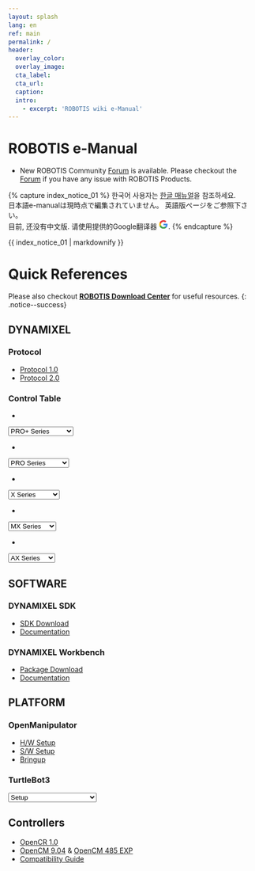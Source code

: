```yaml
---
layout: splash
lang: en
ref: main
permalink: /
header:
  overlay_color:
  overlay_image:
  cta_label:
  cta_url:
  caption:
  intro:
    - excerpt: 'ROBOTIS wiki e-Manual'
---
```


# ROBOTIS e-Manual

- New ROBOTIS Community [Forum] is available. Please checkout the [Forum] if you have any issue with ROBOTIS Products.

{% capture index_notice_01 %}
한국어 사용자는 [한글 매뉴얼](http://emanual.robotis.com/docs/kr/)을 참조하세요.  
日本語e-manualは現時点で編集されていません。 英語版ページをご参照下さい。  
目前, 还没有中文版. 请使用提供的Google翻译器 <img src="/assets/images/icon_google.png">.
{% endcapture %}
<div class="notice--success">{{ index_notice_01 | markdownify }}</div>

# Quick References

Please also checkout **[ROBOTIS Download Center]** for useful resources.
{: .notice--success}

## DYNAMIXEL

### Protocol
- [Protocol 1.0](/docs/en/dxl/protocol1/)
- [Protocol 2.0](/docs/en/dxl/protocol2/)

### Control Table

-
<select id="pro_plus_ctrl_table_select" onchange="window.location.href=this.value;">
    <option selected disabled hidden>PRO+ Series</option>
    <option value="/docs/en/dxl/pro_plus/h54p-200-s500-r/#control-table-of-eeprom-area">H54P-200-S500-R</option>
    <option value="/docs/en/dxl/pro_plus/h54p-100-s500-r/#control-table-of-eeprom-area">H54P-100-S500-R</option>
    <option value="/docs/en/dxl/pro_plus/h42p-020-s300-r/#control-table-of-eeprom-area">H42P-020-S300-R</option>
</select>

-
<select id="pro_ctrl_table_select" onchange="window.location.href=this.value;">
    <option selected disabled hidden>PRO Series</option>
    <option value="/docs/en/dxl/pro/h54-200-s500-r/#control-table-of-eeprom-area">H54-200-S500-R</option>
    <option value="/docs/en/dxl/pro/h54-100-s500-r/#control-table-of-eeprom-area">H54-100-S500-R</option>
    <option value="/docs/en/dxl/pro/h42-20-s300-r/#control-table-of-eeprom-area">H42-20-S300-R</option>
    <option value="/docs/en/dxl/pro/m54-60-s250-r/#control-table-of-eeprom-area">M54-60-S250-R</option>
    <option value="/docs/en/dxl/pro/m54-40-s250-r/#control-table-of-eeprom-area">M54-40-S250-R</option>
    <option value="/docs/en/dxl/pro/m42-10-s260-r/#control-table-of-eeprom-area">M42-10-S260-R</option>
    <option value="/docs/en/dxl/pro/l54-50-s500-r/#control-table-of-eeprom-area">L54-50-S500-R</option>
    <option value="/docs/en/dxl/pro/l54-50-s290-r/#control-table-of-eeprom-area">L54-50-S290-R</option>
    <option value="/docs/en/dxl/pro/l54-30-s500-r/#control-table-of-eeprom-area">L54-30-S500-R</option>
    <option value="/docs/en/dxl/pro/l54-30-s400-r/#control-table-of-eeprom-area">L54-30-S400-R</option>
    <option value="/docs/en/dxl/pro/l42-10-s300-r/#control-table-of-eeprom-area">L42-10-S300-R</option>
</select>

-
<select id="x_ctrl_table_select" onchange="window.location.href=this.value;">
    <option selected disabled hidden>X Series</option>
    <option value="http://emanual.robotis.com/docs/en/dxl/x/xl320/#control-table-of-eeprom-area">XL-320</option>
    <option value="/docs/en/dxl/x/xl430-w250/#control-table-of-eeprom-area">XL430-W250</option>
    <option value="/docs/en/dxl/x/xm430-w210/#control-table-of-eeprom-area">XM430-W210</option>
    <option value="/docs/en/dxl/x/xm430-w350/#control-table-of-eeprom-area">XM430-W350</option>
    <option value="/docs/en/dxl/x/xm540-w150/#control-table-of-eeprom-area">XM540-W150</option>
    <option value="/docs/en/dxl/x/xm540-w270/#control-table-of-eeprom-area">XM540-W270</option>
    <option value="/docs/en/dxl/x/xh430-w210/#control-table-of-eeprom-area">XH430-W210</option>
    <option value="/docs/en/dxl/x/xh430-w350/#control-table-of-eeprom-area">XH430-W350</option>
    <option value="/docs/en/dxl/x/xh430-v210/#control-table-of-eeprom-area">XH430-V210</option>
    <option value="/docs/en/dxl/x/xh430-v350/#control-table-of-eeprom-area">XH430-V350</option>
</select>

-
<select id="mx_ctrl_table_select" onchange="window.location.href=this.value;">
    <option selected disabled hidden>MX Series</option>
    <option value="/docs/en/dxl/mx/mx-12w/#control-table-of-eeprom-area">MX-12W</option>
    <option value="/docs/en/dxl/mx/mx-28/#control-table-of-eeprom-area">MX-28</option>
    <option value="/docs/en/dxl/mx/mx-64/#control-table-of-eeprom-area">MX-64</option>
    <option value="/docs/en/dxl/mx/mx-106/#control-table-of-eeprom-area">MX-106</option>
    <option value="/docs/en/dxl/mx/mx-28-2/#control-table-of-eeprom-area">MX-28(2.0)</option>
    <option value="/docs/en/dxl/mx/mx-64-2/#control-table-of-eeprom-area">MX-64(2.0)</option>
    <option value="/docs/en/dxl/mx/mx-106-2/#control-table-of-eeprom-area">MX-106(2.0)</option>
</select>

-
<select id="ax_ctrl_table_select" onchange="window.location.href=this.value;">
    <option selected disabled hidden>AX Series</option>
    <option value="/docs/en/dxl/ax/ax-12w/#control-table-of-eeprom-area">AX-12W</option>
    <option value="/docs/en/dxl/ax/ax-12a/#control-table-of-eeprom-area">AX-12+/12A</option>
    <option value="/docs/en/dxl/ax/ax-18a/#control-table-of-eeprom-area">AX-18F/18A</option>
</select>

## SOFTWARE

### DYNAMIXEL SDK
- [SDK Download](https://github.com/ROBOTIS-GIT/DynamixelSDK/releases)
- [Documentation](/docs/en/software/dynamixel/dynamixel_sdk/overview/)

### DYNAMIXEL Workbench
- [Package Download](https://github.com/ROBOTIS-GIT/dynamixel-workbench)
- [Documentation](/docs/en/software/dynamixel/dynamixel_workbench/)

## PLATFORM

### OpenManipulator
- [H/W Setup](/docs/en/platform/openmanipulator/#hardware-setup)
- [S/W Setup](/docs/en/platform/openmanipulator/#software-setup)
- [Bringup](/docs/en/platform/openmanipulator/#software-setup)

### TurtleBot3
<select id="turtlebot3_select" onchange="window.location.href=this.value;">
    <option value="/docs/en/platform/turtlebot3/setup/#setup">Setup</option>
    <option value="/docs/en/platform/turtlebot3/bringup/#bringup">Bring Up</option>
    <option value="/docs/en/platform/turtlebot3/basic_operation/#basic-operation">Basic Operation</option>
    <option value="/docs/en/platform/turtlebot3/slam/#slam">SLAM</option>
    <option value="/docs/en/platform/turtlebot3/navigation/#navigation">NAVIGATION</option>
    <option value="/docs/en/platform/turtlebot3/simulation/#simulation">SIMULATION</option>
    <option value="/docs/en/platform/turtlebot3/manipulation/#manipulation">MANIPULATION</option>
    <option value="/docs/en/platform/turtlebot3/autonomous_driving/#autonomous-driving">AUTONOMOUS DRIVING</option>
    <option value="/docs/en/platform/turtlebot3/machine_learning/#machine-learning">MACHINE LEARNING</option>
    <option value="/docs/en/platform/turtlebot3/learn/#learn">Lectures(Learn)</option>
</select>


## Controllers
- [OpenCR 1.0](/docs/en/parts/controller/opencr10/)
- [OpenCM 9.04](/docs/en/parts/controller/opencm904/) & [OpenCM 485 EXP](/docs/en/parts/controller/opencm485exp/)
- [Compatibility Guide](/docs/en/parts/controller/controller_compatibility/)

[AX-12W]: /docs/en/dxl/ax/ax-12w/#control-table-of-eeprom-area
[AX-12+/12A]: /docs/en/dxl/ax/ax-12a/#control-table-of-eeprom-area
[AX-18F/18A]: /docs/en/dxl/ax/ax-18a/#control-table-of-eeprom-area
[EX-106]: /docs/en/dxl/ex/ex-106+/#control-table-of-eeprom-area
[DX-113]: /docs/en/dxl/dx/dx-113/#control-table-of-eeprom-area
[DX-116]: /docs/en/dxl/dx/dx-116/#control-table-of-eeprom-area
[DX-117]: /docs/en/dxl/dx/dx-117/#control-table-of-eeprom-area
[RX-10]: /docs/en/dxl/rx/rx-10/#control-table-of-eeprom-area
[RX-24F]: /docs/en/dxl/rx/rx-24f/#control-table-of-eeprom-area
[RX-28]: /docs/en/dxl/rx/rx-28/#control-table-of-eeprom-area
[RX-64]: /docs/en/dxl/rx/rx-64/#control-table-of-eeprom-area
[MX-12W]: /docs/en/dxl/mx/mx-12w/#control-table-of-eeprom-area
[MX-28]: /docs/en/dxl/mx/mx-28/#control-table-of-eeprom-area
[MX-28(2.0)]: /docs/en/dxl/mx/mx-28-2/#control-table-of-eeprom-area
[MX-64]: /docs/en/dxl/mx/mx-64/#control-table-of-eeprom-area
[MX-64(2.0)]: /docs/en/dxl/mx/mx-64-2/#control-table-of-eeprom-area
[MX-106]: /docs/en/dxl/mx/mx-106/#control-table-of-eeprom-area
[MX-106(2.0)]: /docs/en/dxl/mx/mx-106-2/#control-table-of-eeprom-area
[XL320]: /docs/en/dxl/x/xl320/#control-table-of-eeprom-area
[XL430-W250]: /docs/en/dxl/x/xl430-w250/#control-table-of-eeprom-area
[XM430-W210]: /docs/en/dxl/x/xm430-w210/#control-table-of-eeprom-area
[XM430-W350]: /docs/en/dxl/x/xm430-w350/#control-table-of-eeprom-area
[XH430-W210]: /docs/en/dxl/x/xh430-w210/#control-table-of-eeprom-area
[XM540-W150]: /docs/en/dxl/x/xm540-w150/#control-table-of-eeprom-area
[XM540-W270]: /docs/en/dxl/x/xm540-w270/#control-table-of-eeprom-area
[XH430-W350]: /docs/en/dxl/x/xh430-w350/#control-table-of-eeprom-area
[XH430-V210]: /docs/en/dxl/x/xh430-v210/#control-table-of-eeprom-area
[XH430-V350]: /docs/en/dxl/x/xh430-v350/#control-table-of-eeprom-area
[H54-200-S500-R]: /docs/en/dxl/pro/h54-200-s500-r/#control-table-of-eeprom-area
[H54-100-S500-R]: /docs/en/dxl/pro/h54-100-s500-r/#control-table-of-eeprom-area
[H42-20-S300-R]: /docs/en/dxl/pro/h42-20-s300-r/#control-table-of-eeprom-area
[M54-60-S250-R]: /docs/en/dxl/pro/m54-60-s250-r/#control-table-of-eeprom-area
[M54-40-S250-R]: /docs/en/dxl/pro/m54-40-s250-r/#control-table-of-eeprom-area
[M42-10-S260-R]: /docs/en/dxl/pro/m42-10-s260-r/#control-table-of-eeprom-area
[L54-50-S500-R]: /docs/en/dxl/pro/l54-50-s500-r/#control-table-of-eeprom-area
[L54-50-S290-R]: /docs/en/dxl/pro/l54-50-s290-r/#control-table-of-eeprom-area
[L54-30-S500-R]: /docs/en/dxl/pro/l54-30-s500-r/#control-table-of-eeprom-area
[L54-30-S400-R]: /docs/en/dxl/pro/l54-30-s400-r/#control-table-of-eeprom-area
[L42-10-S300-R]: /docs/en/dxl/pro/l42-10-s300-r/#control-table-of-eeprom-area
[Forum]: http://en.robotis.com/service/forum.php
[Previous e-Manual]: http://support.robotis.com
[ROBOTIS Download Center]: http://en.robotis.com/service/downloadcenter.php
